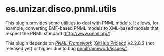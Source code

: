 # es.unizar.disco.pnml.utils

This plugin provides some utilities to deal with PNML models. It allows, for example, converting EMF-based PNML models to XML-based models that respect the PNML standard (http://www.pnml.org/).

This plugin  depends on [*PNML Framework*]( http://pnml.lip6.fr/ ) ([GitHub Project](https://github.com/lhillah/pnmlframework/)) v2.2.8.2 (not released yet) or higher due to bug [pnmlframework/issues/1]( https://github.com/lhillah/pnmlframework/issues/1 ).  

